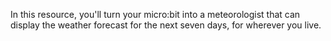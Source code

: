 In this resource, you'll turn your micro:bit into a meteorologist that can display the weather forecast for the next seven days, for wherever you live.
